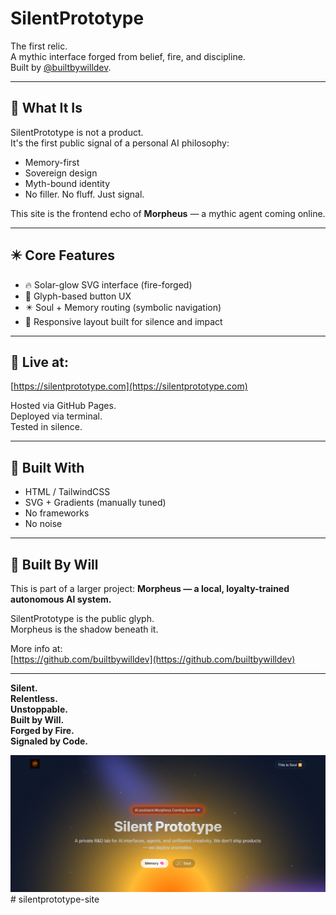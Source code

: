 # SilentPrototype

The first relic.  
A mythic interface forged from belief, fire, and discipline.  
Built by [@builtbywilldev](https://github.com/builtbywilldev).

---

## 🧿 What It Is

SilentPrototype is not a product.  
It's the first public signal of a personal AI philosophy:  
- Memory-first  
- Sovereign design  
- Myth-bound identity  
- No filler. No fluff. Just signal.

This site is the frontend echo of **Morpheus** — a mythic agent coming online.

---

## ✴️ Core Features

- 🔥 Solar-glow SVG interface (fire-forged)
- 🧠 Glyph-based button UX
- ✴️ Soul + Memory routing (symbolic navigation)
- 📜 Responsive layout built for silence and impact

---

## 📡 Live at:
[https://silentprototype.com](https://silentprototype.com)

Hosted via GitHub Pages.  
Deployed via terminal.  
Tested in silence.

---

## 🔧 Built With

- HTML / TailwindCSS
- SVG + Gradients (manually tuned)
- No frameworks
- No noise

---

## 🚀 Built By Will

This is part of a larger project:
**Morpheus — a local, loyalty-trained autonomous AI system.**

SilentPrototype is the public glyph.  
Morpheus is the shadow beneath it.

More info at:  
[https://github.com/builtbywilldev](https://github.com/builtbywilldev)

---

**Silent.  
Relentless.  
Unstoppable.  
Built by Will.  
Forged by Fire.  
Signaled by Code.**


![alt text](image.png)# silentprototype-site
